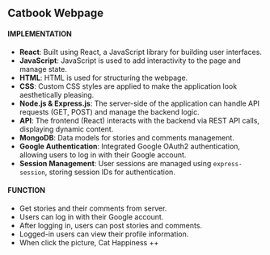 ## Catbook Webpage

#### IMPLEMENTATION

- **React**: Built using React, a JavaScript library for building user interfaces. 
- **JavaScript**: JavaScript is used to add interactivity to the page and manage state.
- **HTML**: HTML is used for structuring the webpage. 
- **CSS**: Custom CSS styles are applied to make the application look aesthetically pleasing.
- **Node.js & Express.js**: The server-side of the application can handle API requests (GET, POST) and manage the backend logic.
- **API**: The frontend (React) interacts with the backend via REST API calls, displaying dynamic content.
- **MongoDB**: Data models for stories and comments management.
- **Google Authentication**: Integrated Google OAuth2 authentication, allowing users to log in with their Google account.   
- **Session Management**: User sessions are managed using `express-session`, storing session IDs for authentication.

#### FUNCTION

- Get stories and their comments from server.
- Users can log in with their Google account.    
- After logging in, users can post stories and comments.    
- Logged-in users can view their profile information.  
- When click the picture, Cat Happiness ++ 
